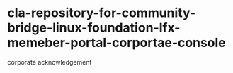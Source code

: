 # cla-repository-for-community-bridge-linux-foundation-lfx-memeber-portal-corportae-console
corporate acknowledgement
